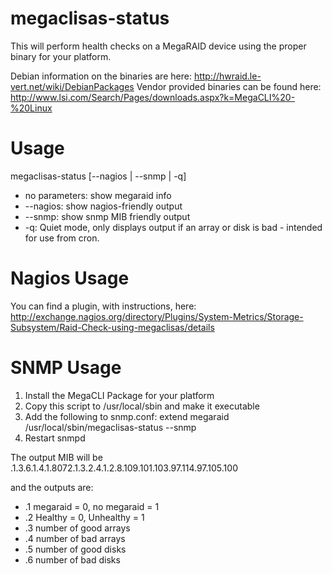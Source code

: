 megaclisas-status
=================

This will perform health checks on a MegaRAID device using the proper binary for your platform.

Debian information on the binaries are here: http://hwraid.le-vert.net/wiki/DebianPackages
Vendor provided binaries can be found here: http://www.lsi.com/Search/Pages/downloads.aspx?k=MegaCLI%20-%20Linux

Usage
=================
megaclisas-status [--nagios | --snmp | -q]

* no parameters: show megaraid info
* --nagios: show nagios-friendly output
* --snmp: show snmp MIB friendly output
* -q: Quiet mode, only displays output if an array or disk is bad - intended for use from cron.

Nagios Usage
=================
You can find a plugin, with instructions, here: http://exchange.nagios.org/directory/Plugins/System-Metrics/Storage-Subsystem/Raid-Check-using-megaclisas/details

SNMP Usage
=================
1. Install the MegaCLI Package for your platform
2. Copy this script to /usr/local/sbin and make it executable
3. Add the following to snmp.conf: extend megaraid /usr/local/sbin/megaclisas-status --snmp
4. Restart snmpd

The output MIB will be .1.3.6.1.4.1.8072.1.3.2.4.1.2.8.109.101.103.97.114.97.105.100

and the outputs are:
* .1 megaraid = 0, no megaraid = 1
* .2 Healthy = 0, Unhealthy = 1
* .3 number of good arrays
* .4 number of bad arrays
* .5 number of good disks
* .6 number of bad disks
